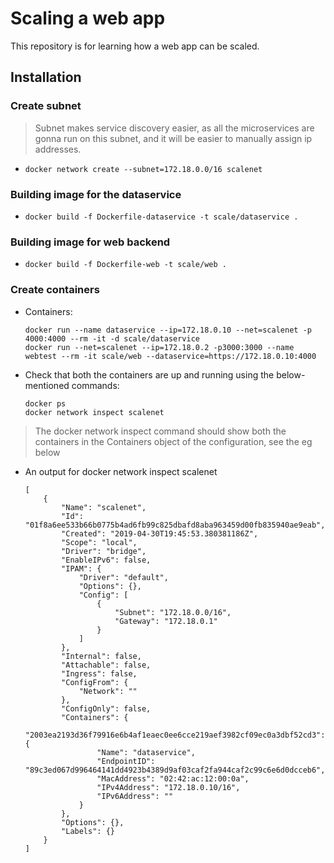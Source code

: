 # Scaling a web app

This repository is for learning how a web app can be scaled.

## Installation
### Create subnet
> Subnet makes service discovery easier, as all the microservices are gonna run on this subnet, and it will be easier to manually assign ip addresses.
- `docker network create --subnet=172.18.0.0/16 scalenet`

### Building image for the dataservice
- `docker build -f Dockerfile-dataservice -t scale/dataservice .`

### Building image for web backend
- `docker build -f Dockerfile-web -t scale/web .`

### Create containers
- Containers:
    ```
    docker run --name dataservice --ip=172.18.0.10 --net=scalenet -p 4000:4000 --rm -it -d scale/dataservice
    docker run --net=scalenet --ip=172.18.0.2 -p3000:3000 --name webtest --rm -it scale/web --dataservice=https://172.18.0.10:4000
    ```
- Check that both the containers are up and running using the below-mentioned commands:
    ```
    docker ps
    docker network inspect scalenet
    ```
>   The docker network inspect command should show both the containers in the Containers object of the configuration, see the eg below
- An output for docker network inspect scalenet
    ```
    [
        {
            "Name": "scalenet",
            "Id": "01f8a6ee533b66b0775b4ad6fb99c825dbafd8aba963459d00fb835940ae9eab",
            "Created": "2019-04-30T19:45:53.380381186Z",
            "Scope": "local",
            "Driver": "bridge",
            "EnableIPv6": false,
            "IPAM": {
                "Driver": "default",
                "Options": {},
                "Config": [
                    {
                        "Subnet": "172.18.0.0/16",
                        "Gateway": "172.18.0.1"
                    }
                ]
            },
            "Internal": false,
            "Attachable": false,
            "Ingress": false,
            "ConfigFrom": {
                "Network": ""
            },
            "ConfigOnly": false,
            "Containers": {
                "2003ea2193d36f79916e6b4af1eaec0ee6cce219aef3982cf09ec0a3dbf52cd3": {
                    "Name": "dataservice",
                    "EndpointID": "89c3ed067d996464141dd4923b4389d9af03caf2fa944caf2c99c6e6d0dcceb6",
                    "MacAddress": "02:42:ac:12:00:0a",
                    "IPv4Address": "172.18.0.10/16",
                    "IPv6Address": ""
                }
            },
            "Options": {},
            "Labels": {}
        }
    ]
    ```